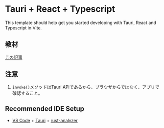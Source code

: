 # Tauri + React + Typescript

This template should help get you started developing with Tauri, React and Typescript in Vite.

## 教材
[この記事](https://zenn.dev/kumassy/books/6e518fe09a86b2)

## 注意
1. `invoke()`メソッドはTauri APIであるから、ブラウザからではなく、アプリで確認すること。

## Recommended IDE Setup

- [VS Code](https://code.visualstudio.com/) + [Tauri](https://marketplace.visualstudio.com/items?itemName=tauri-apps.tauri-vscode) + [rust-analyzer](https://marketplace.visualstudio.com/items?itemName=rust-lang.rust-analyzer)
